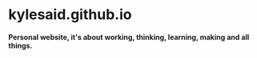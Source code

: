 # kylesaid.github.io

#### Personal website, it's about working, thinking, learning, making and all things.
